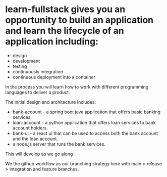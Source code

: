 # learn-fullstack gives you an opportunity to build an application and learn the lifecycle of an application including:
 - design 
 - development
 - testing
 - continuously integration
 - continuous deployment into a container

In the process you will learn how to work with different programming languages to deliver a product.

The initial design and architecture includes:
 - bank-account - a spring boot java application that offers basic banking services.
 - loan-account - a python application that offers loan services to bank account holders.
 - bank-ui - a react ui that can be used to access both the bank account and the loan account.
 - a node.js server that runs the bank services.

This will develop as we go along

We the github workflow as our branching strategy here with main > release > integration and feature branches.
